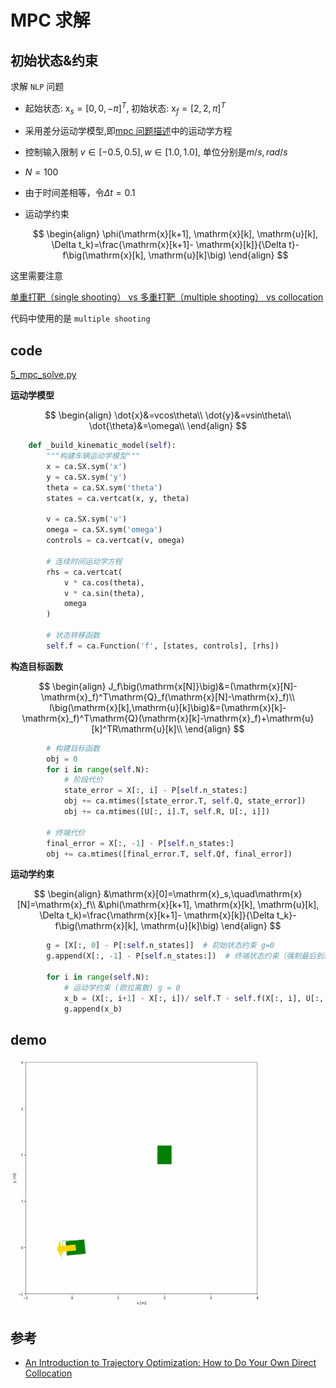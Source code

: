 # MPC 求解

## 初始状态&约束

求解 `NLP` 问题

- 起始状态: $\mathrm{x}_s=[0,0,-\pi]^T$, 初始状态: $\mathrm{x}_f=[2,2,\pi]^T$
- 采用差分运动学模型,即[mpc 问题描述](5.mpc问题描述.md)中的运动学方程
- 控制输入限制 $v\in[-0.5,0.5],w\in[1.0,1.0]$, 单位分别是$m/s,rad/s$
- $N=100$
- 由于时间差相等，令$\Delta t = 0.1$
- 运动学约束

  $$
  \begin{align}
  \phi(\mathrm{x}[k+1], \mathrm{x}[k], \mathrm{u}[k], \Delta t_k)=\frac{\mathrm{x}[k+1]- \mathrm{x}[k]}{\Delta t}-f\big(\mathrm{x}[k], \mathrm{u}[k]\big)
  \end{align}
  $$

这里需要注意

[单重打靶（single shooting） vs 多重打靶（multiple shooting） vs collocation](https://zhuanlan.zhihu.com/p/1937828062696825380)

代码中使用的是 `multiple shooting`

## code

[5_mpc_solve.py](code/5_mpc_solve.py)

**运动学模型**

$$
\begin{align}
\dot{x}&=vcos\theta\\
\dot{y}&=vsin\theta\\
\dot{\theta}&=\omega\\
\end{align}
$$

```python
    def _build_kinematic_model(self):
        """构建车辆运动学模型"""
        x = ca.SX.sym('x')
        y = ca.SX.sym('y')
        theta = ca.SX.sym('theta')
        states = ca.vertcat(x, y, theta)

        v = ca.SX.sym('v')
        omega = ca.SX.sym('omega')
        controls = ca.vertcat(v, omega)

        # 连续时间运动学方程
        rhs = ca.vertcat(
            v * ca.cos(theta),
            v * ca.sin(theta),
            omega
        )

        # 状态转移函数
        self.f = ca.Function('f', [states, controls], [rhs])
```

**构造目标函数**

$$
\begin{align}
J_f\big(\mathrm{x[N]}\big)&=(\mathrm{x}[N]-\mathrm{x}_f)^T\mathrm{Q}_f(\mathrm{x}[N]-\mathrm{x}_f)\\
l\big(\mathrm{x}[k],\mathrm{u}[k]\big)&=(\mathrm{x}[k]-\mathrm{x}_f)^T\mathrm{Q}(\mathrm{x}[k]-\mathrm{x}_f)+\mathrm{u}[k]^TR\mathrm{u}[k]\\
\end{align}
$$

```python
        # 构建目标函数
        obj = 0
        for i in range(self.N):
            # 阶段代价
            state_error = X[:, i] - P[self.n_states:]
            obj += ca.mtimes([state_error.T, self.Q, state_error])
            obj += ca.mtimes([U[:, i].T, self.R, U[:, i]])

        # 终端代价
        final_error = X[:, -1] - P[self.n_states:]
        obj += ca.mtimes([final_error.T, self.Qf, final_error])
```

**运动学约束**

$$
\begin{align}
 &\mathrm{x}[0]=\mathrm{x}_s,\quad\mathrm{x}[N]=\mathrm{x}_f\\
&\phi(\mathrm{x}[k+1], \mathrm{x}[k], \mathrm{u}[k], \Delta t_k)=\frac{\mathrm{x}[k+1]- \mathrm{x}[k]}{\Delta t_k}-f\big(\mathrm{x}[k], \mathrm{u}[k]\big)
\end{align}
$$

```python
        g = [X[:, 0] - P[:self.n_states]]  # 初始状态约束 g=0
        g.append(X[:, -1] - P[self.n_states:])  # 终端状态约束（强制最后到达目标）

        for i in range(self.N):
            # 运动学约束 (欧拉离散) g = 0
            x_b = (X[:, i+1] - X[:, i])/ self.T - self.f(X[:, i], U[:, i])
            g.append(x_b)
```

## demo

<img  src="picture/mpc_nlp.gif" width="400" />

## 参考

- [An Introduction to Trajectory Optimization: How to Do Your Own Direct Collocation](https://epubs.siam.org/doi/epdf/10.1137/16M1062569)
